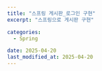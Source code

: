 ```yaml
---
title: "스프링 게시판_로그인 구현"
excerpt: "스프링으로 게시판 구현"

categories:
  - Spring

date: 2025-04-20
last_modified_at: 2025-04-20
---
```

